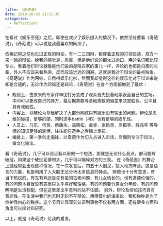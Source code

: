 ```yaml
---
title: 《奇葩说》
date: 2018-10-08 11:55:30
categories:
  - Reflections
---
```


在看过《娱乐至死》之后，即使在减少了娱乐摄入的情况下，依然坚持要看《奇葩说》，《奇葩说》可以说是我最喜欢的网综了。
<!--more-->

依稀记得之前也见过正规的辩论，有一二三四辩，都穿着正规的打领西装，双方一来一回的辩论。给我的感觉是，厉害，但是他们说的都太过拗口，用的名词都比较专业，看着他们辩论就像是他们说的是院自家的事儿一样，评论的也都是自家的长辈，外人不应该来看热闹，反而应该远远的回避。这就是我对于辩论的最初映象。
《奇葩说》作为网综，自然得娱乐化啦，然而我却觉得这样的娱乐化对于辩论来说却是合适的，无论作为网综还是辩论，《奇葩说》在各个方面都做到了最优：
* 规则上，由原来的专家评审团打分变成了观众首先投基础票表面自己的立场，中间可以更改自己的持方，最后据票数与基础票数的偏差来决定胜负，公平且具有戏剧性。
* 内容上，以辩论为基础解决了大部分网综只有娱乐没有输出的问题。辩论是思维的碰撞，足够的硬，同时选手battle（4B）也有足够的娱乐性。
* 人员上，马东、何炅、蔡康永、高晓松、金星、张泉灵、罗振宇、薛兆丰 等导师的知识足够的渊博，往往能在选手之后锦上添花。
* 编排上，第一季剑走偏锋，以奇葩作为切入点进入市场，后面则专注于辩论，做文化输出。

看《奇葩说》，几乎可以验证我以前的一个想法，那就是无论什么观点，都可能有破绽，如果这个破绽足够的大，几乎可以蹦碎对方的三观。
在《奇葩说》的舞台上就经常会出现这种情况，在一次发言后，四五十人倒戈，投入地方阵营。这是语言的力量，也是利用了人大脑无法分析太多信息的特点。
辩题也十分有意思，有当下热议的，有先有鸡还是先有蛋的古老问题，有儿女情长的，也有道德伦理的，有的问题本身就没有答案只关乎喜好和性格，有的问题要分男女分年龄，有的问题明明是生活标配，但在这里却出乎意料的站不住脚。
另外，辩论及辩论技巧具有普适性，在生活中我们也无时无刻不在辩论，用傅首尔的话来说，我和你吵是为了维护我内心的秩序。这个节目让我深刻认识到事物不仅有两方面，还有很多方面和角度可以探讨和研究。

以上，就是《奇葩说》给我的启发。
